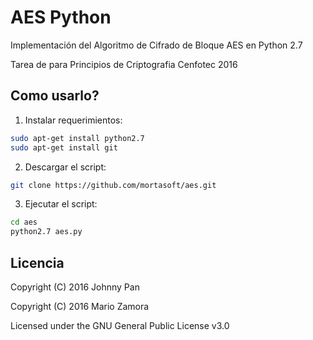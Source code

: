 # AES Python

Implementación del Algoritmo de Cifrado de Bloque AES en Python 2.7

Tarea de para Principios de Criptografia Cenfotec 2016

## Como usarlo?

1. Instalar requerimientos:

```bash
sudo apt-get install python2.7
sudo apt-get install git

```

2. Descargar el script:

```bash
git clone https://github.com/mortasoft/aes.git

```

3. Ejecutar el script:

```bash
cd aes
python2.7 aes.py

```

## Licencia

Copyright (C) 2016 Johnny Pan

Copyright (C) 2016 Mario Zamora

Licensed under the GNU General Public License v3.0